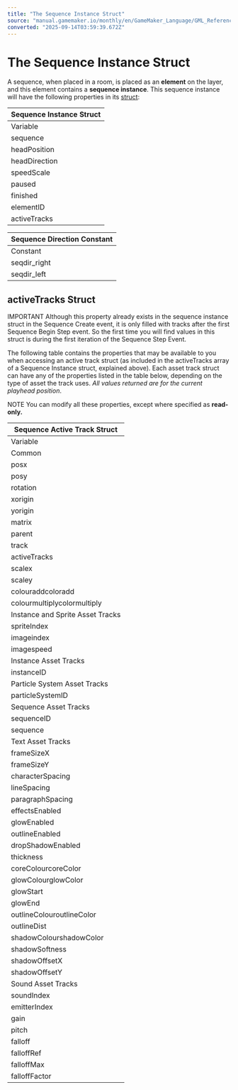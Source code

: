 ```yaml
---
title: "The Sequence Instance Struct"
source: "manual.gamemaker.io/monthly/en/GameMaker_Language/GML_Reference/Asset_Management/Sequences/Sequence_Structs/The_Sequence_Instance_Struct.htm"
converted: "2025-09-14T03:59:39.672Z"
---
```


# The Sequence Instance Struct

A sequence, when placed in a room, is placed as an **element** on the layer, and this element contains a **sequence instance**. This sequence instance will have the following properties in its [struct](../../../../GML_Overview/Structs.md):

| Sequence Instance Struct |
| --- |
| Variable | Type | Description |
| sequence | Sequence Object Struct | This is the ID of the sequence object struct that the sequence instance has been created from (see The Sequence Object Struct). You can get or set this struct, and so change the base sequence that the instance is referencing. |
| headPosition | Real | This is the current playhead position (in frames) for the sequence instance. You can get or set this value, but note that setting it to a value greater or less than the currently defined play region will have different effects depending on the type of playback set for the sequence. See layer_sequence_headpos for more information. |
| headDirection | Sequence Direction Constant | This is the current playback direction for the sequence instance. You can get or set this value using the constants given in the next table (Note that you can use the layer functions layer_sequence_get_headdir and layer_sequence_headdir to get or set this value without having to access the struct directly). |
| speedScale | Real | This property can be used to get or set the playback speed scale. The speed scale is a multiplier, where 1 is the default playback speed and values less than 1 will slow the playback and values larger than 1 will speed it up, e.g.: a value of 0.5 would be half playback speed, while a value of 2 would be double playback speed. Note that you can use the layer functions layer_sequence_get_speedscale and layer_sequence_speedscale to get or set this value without having to access the struct directly. |
| paused | Boolean | READ-ONLY You can check this property to see if a sequence has been paused or not, and it will be true if it has, or false otherwise. This is a read-only property, but you can use the layer function layer_sequence_pause to pause playback, and layer_sequence_play to resume it again if required. You can also check this property using the layer function layer_sequence_is_paused rather than check the property in the struct directly. |
| finished | Boolean | READ-ONLY You can check this property to see if a sequence has finished playing or not, returning true if it is finished playing, and false otherwise. This property will only ever return true for tracks that are not set to loop or ping-pong. You can also check this property using the layer function layer_sequence_is_finished rather than check the property in the struct directly. |
| elementID | Sequence Element ID | This property holds the ID of the sequence element. This ID is a simple identifying value that is associated with a layer in the Room Editor, and it can then be used with the appropriate layer functions to find the layer the sequence has been assigned to or to change certain sequence properties without having to deal with the struct. |
| activeTracks | Array of Sequence Active Track Structs | READ-ONLY This property will hold an array of "evaluation" structs containing information on the current state of each asset track in the sequence (graphics, sequence, audio, etc.). These are the top-level tracks. For the contents of the asset track struct returned in each array entry, please see the section below. |

| Sequence Direction Constant |
| --- |
| Constant | Description | Value |
| seqdir_right | The sequence will play frames in an incremental order from left to right | 1 |
| seqdir_left | The sequence will play frames in a decremental order from right to left | -1 |

## activeTracks Struct

IMPORTANT Although this property already exists in the sequence instance struct in the Sequence Create event, it is only filled with tracks after the first Sequence Begin Step event. So the first time you will find values in this struct is during the first iteration of the Sequence Step Event.

The following table contains the properties that may be available to you when accessing an active track struct (as included in the activeTracks array of a Sequence Instance struct, explained above). Each asset track struct can have any of the properties listed in the table below, depending on the type of asset the track uses. _All values returned are for the current playhead position_.

NOTE You can modify all these properties, except where specified as **read-only.**

| Sequence Active Track Struct |
| --- |
| Variable | Type | Description |
| Common |
| posx | Real | The position of the asset in the sequence along the X axis for the track (all asset track types). |
| posy | Real | The position of the asset in the sequence along the Y axis for the track (all asset track types). |
| rotation | Real | The rotation of the asset in the sequence (all asset track types). |
| xorigin | Real | The X origin of the asset for the track (group, particle system, instance, sequence, text and sprite asset track types). |
| yorigin | Real | The Y origin of the asset for the track (group, particle system, instance, sequence, text and sprite asset track types). |
| matrix | Matrix | The transformation matrix of the track within the parent track's frame of reference (all asset track types). |
| parent | Sequence Instance Struct | READ-ONLY The parent sequence instance ID for the track. |
| track | Sequence Track Struct | READ-ONLY The Track Struct that this track is based on. |
| activeTracks | Array of Sequence Track Structs | READ-ONLY This is an array of evaluation structs for each parameter track that the asset track contains. The contents of each struct in the array are listed in the parameter Track Struct section. |
| scalex | Real | The scale of the asset in the sequence along the X axis for the track (group, particle system, instance, sequence, text and sprite asset track types). |
| scaley | Real | The scale of the asset in the sequence along the Y axis for the track (group, particle system, instance, sequence, text and sprite asset track types). |
| colouraddcoloradd | Array | The colour add value. This is an array of 4 values each from 0 to 1 corresponding to ARGB values. These values are added to the colourmultiply values before the result is multiplied by the sequence element's colour and alpha value. |
| colourmultiplycolormultiply | Array | The colour multiply value for the asset on the track in the sequence at the current playhead position (sprite, instance and sequence tracks). This value will be an array of four ARGB values with the format [A, R, G, B]. Note that the values for each component are expressed as between 0 and 1, where 0 corresponds to the HEX value #00 and 1 corresponds to the HEX value #FF (0 - 255 as shown in the colour picker for colour multiply tracks in The Sequence Editor) (particle system, instance, text and sprite asset track types). |
| Instance and Sprite Asset Tracks |
| spriteIndex | Sprite Asset | READ-ONLY The sprite assigned to this track. |
| imageindex | Real | The image index for the asset on the track in the sequence. |
| imagespeed | Real | The image speed for the asset on the track in the sequence. |
| Instance Asset Tracks |
| instanceID | Object Instance | READ-ONLY The ID of the instance on this track. |
| Particle System Asset Tracks |
| particleSystemID | Particle System Instance | READ-ONLY The ID of the particle system instance on this track. |
| Sequence Asset Tracks |
| sequenceID | Sequence Asset | READ-ONLY The index of the sequence asset used by this track. |
| sequence | Sequence Object Struct | READ-ONLY The sequence object struct. |
| Text Asset Tracks |
| frameSizeX | Real | The horizontal size of the text frame. |
| frameSizeY | Real | The vertical size of the text frame. |
| characterSpacing | Real | The character spacing value. |
| lineSpacing | Real | The line spacing value. |
| paragraphSpacing | Real | The paragraph spacing value. |
| effectsEnabled | Boolean | Whether SDF Effects are enabled on this track. |
| glowEnabled | Boolean | Whether the glow effect is enabled. |
| outlineEnabled | Boolean | Whether the outline effect is enabled. |
| dropShadowEnabled | Boolean | Whether the drop shadow effect is enabled. |
| thickness | Real | The thickness of the SDF effect. See SDF Effects. |
| coreColourcoreColor | Array | An array of 4 values, each from 0 to 1, corresponding to ARGB values of the 'core' part of the glyph. See SDF Effects. |
| glowColourglowColor | Array | An array of 4 values, each from 0 to 1, corresponding to ARGB values of the glow colour. See SDF Effects. |
| glowStart | Real | The distance in pixels at which the glow effect starts. See SDF Effects. |
| glowEnd | Real | The distance in pixels at which the glow effect ends. See SDF Effects. |
| outlineColouroutlineColor | Array | An array of 4 values, each from 0 to 1, corresponding to ARGB values of the outline colour. See SDF Effects. |
| outlineDist | Real | The distance of the outline. See SDF Effects. |
| shadowColourshadowColor | Array | An array of 4 values, each from 0 to 1, holding the ARGB components of the drop shadow. See SDF Effects. |
| shadowSoftness | Real | The width of the drop shadow penumbra. See SDF Effects. |
| shadowOffsetX | Real | The offset in pixels on the x axis of the drop shadow. See SDF Effects. |
| shadowOffsetY | Real | The offset in pixels on the y axis of the drop shadow. See SDF Effects. |
| Sound Asset Tracks |
| soundIndex | Sound Instance ID | READ-ONLY The ID of the sound instance that's playing on this track's emitter. |
| emitterIndex | Audio Emitter ID | READ-ONLY The index of the audio emitter used by this track. |
| gain | Real | The gain of the track, which is the emitter gain. |
| pitch | Real | The pitch of the track, which is the emitter pitch. |
| falloff | Real | The audio emitter's falloff value. |
| falloffRef | Real | The audio emitter's falloff reference distance. |
| falloffMax | Real | The audio emitter's falloff maximum distance. |
| falloffFactor | Real | The audio emitter's falloff factor. |